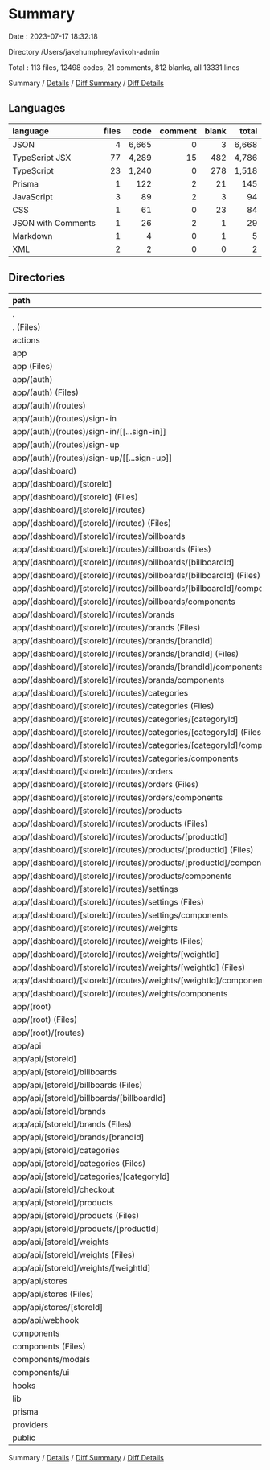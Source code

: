 # Summary

Date : 2023-07-17 18:32:18

Directory /Users/jakehumphrey/avixoh-admin

Total : 113 files,  12498 codes, 21 comments, 812 blanks, all 13331 lines

Summary / [Details](details.md) / [Diff Summary](diff.md) / [Diff Details](diff-details.md)

## Languages
| language | files | code | comment | blank | total |
| :--- | ---: | ---: | ---: | ---: | ---: |
| JSON | 4 | 6,665 | 0 | 3 | 6,668 |
| TypeScript JSX | 77 | 4,289 | 15 | 482 | 4,786 |
| TypeScript | 23 | 1,240 | 0 | 278 | 1,518 |
| Prisma | 1 | 122 | 2 | 21 | 145 |
| JavaScript | 3 | 89 | 2 | 3 | 94 |
| CSS | 1 | 61 | 0 | 23 | 84 |
| JSON with Comments | 1 | 26 | 2 | 1 | 29 |
| Markdown | 1 | 4 | 0 | 1 | 5 |
| XML | 2 | 2 | 0 | 0 | 2 |

## Directories
| path | files | code | comment | blank | total |
| :--- | ---: | ---: | ---: | ---: | ---: |
| . | 113 | 12,498 | 21 | 812 | 13,331 |
| . (Files) | 10 | 6,791 | 4 | 10 | 6,805 |
| actions | 5 | 100 | 0 | 19 | 119 |
| app | 58 | 3,558 | 15 | 502 | 4,075 |
| app (Files) | 2 | 91 | 0 | 27 | 118 |
| app/(auth) | 3 | 19 | 0 | 2 | 21 |
| app/(auth) (Files) | 1 | 11 | 0 | 0 | 11 |
| app/(auth)/(routes) | 2 | 8 | 0 | 2 | 10 |
| app/(auth)/(routes)/sign-in | 1 | 4 | 0 | 1 | 5 |
| app/(auth)/(routes)/sign-in/[[...sign-in]] | 1 | 4 | 0 | 1 | 5 |
| app/(auth)/(routes)/sign-up | 1 | 4 | 0 | 1 | 5 |
| app/(auth)/(routes)/sign-up/[[...sign-up]] | 1 | 4 | 0 | 1 | 5 |
| app/(dashboard) | 37 | 2,296 | 15 | 210 | 2,521 |
| app/(dashboard)/[storeId] | 37 | 2,296 | 15 | 210 | 2,521 |
| app/(dashboard)/[storeId] (Files) | 1 | 31 | 0 | 5 | 36 |
| app/(dashboard)/[storeId]/(routes) | 36 | 2,265 | 15 | 205 | 2,485 |
| app/(dashboard)/[storeId]/(routes) (Files) | 1 | 82 | 0 | 4 | 86 |
| app/(dashboard)/[storeId]/(routes)/billboards | 6 | 326 | 0 | 34 | 360 |
| app/(dashboard)/[storeId]/(routes)/billboards (Files) | 1 | 31 | 0 | 4 | 35 |
| app/(dashboard)/[storeId]/(routes)/billboards/[billboardId] | 2 | 163 | 0 | 14 | 177 |
| app/(dashboard)/[storeId]/(routes)/billboards/[billboardId] (Files) | 1 | 21 | 0 | 3 | 24 |
| app/(dashboard)/[storeId]/(routes)/billboards/[billboardId]/components | 1 | 142 | 0 | 11 | 153 |
| app/(dashboard)/[storeId]/(routes)/billboards/components | 3 | 132 | 0 | 16 | 148 |
| app/(dashboard)/[storeId]/(routes)/brands | 6 | 326 | 0 | 34 | 360 |
| app/(dashboard)/[storeId]/(routes)/brands (Files) | 1 | 32 | 0 | 4 | 36 |
| app/(dashboard)/[storeId]/(routes)/brands/[brandId] | 2 | 157 | 0 | 14 | 171 |
| app/(dashboard)/[storeId]/(routes)/brands/[brandId] (Files) | 1 | 21 | 0 | 3 | 24 |
| app/(dashboard)/[storeId]/(routes)/brands/[brandId]/components | 1 | 136 | 0 | 11 | 147 |
| app/(dashboard)/[storeId]/(routes)/brands/components | 3 | 137 | 0 | 16 | 153 |
| app/(dashboard)/[storeId]/(routes)/categories | 6 | 363 | 0 | 35 | 398 |
| app/(dashboard)/[storeId]/(routes)/categories (Files) | 1 | 35 | 0 | 4 | 39 |
| app/(dashboard)/[storeId]/(routes)/categories/[categoryId] | 2 | 190 | 0 | 15 | 205 |
| app/(dashboard)/[storeId]/(routes)/categories/[categoryId] (Files) | 1 | 29 | 0 | 4 | 33 |
| app/(dashboard)/[storeId]/(routes)/categories/[categoryId]/components | 1 | 161 | 0 | 11 | 172 |
| app/(dashboard)/[storeId]/(routes)/categories/components | 3 | 138 | 0 | 16 | 154 |
| app/(dashboard)/[storeId]/(routes)/orders | 3 | 110 | 0 | 11 | 121 |
| app/(dashboard)/[storeId]/(routes)/orders (Files) | 1 | 46 | 0 | 4 | 50 |
| app/(dashboard)/[storeId]/(routes)/orders/components | 2 | 64 | 0 | 7 | 71 |
| app/(dashboard)/[storeId]/(routes)/products | 6 | 581 | 15 | 36 | 632 |
| app/(dashboard)/[storeId]/(routes)/products (Files) | 1 | 42 | 0 | 4 | 46 |
| app/(dashboard)/[storeId]/(routes)/products/[productId] | 2 | 382 | 15 | 17 | 414 |
| app/(dashboard)/[storeId]/(routes)/products/[productId] (Files) | 1 | 44 | 0 | 6 | 50 |
| app/(dashboard)/[storeId]/(routes)/products/[productId]/components | 1 | 338 | 15 | 11 | 364 |
| app/(dashboard)/[storeId]/(routes)/products/components | 3 | 157 | 0 | 15 | 172 |
| app/(dashboard)/[storeId]/(routes)/settings | 2 | 151 | 0 | 17 | 168 |
| app/(dashboard)/[storeId]/(routes)/settings (Files) | 1 | 34 | 0 | 7 | 41 |
| app/(dashboard)/[storeId]/(routes)/settings/components | 1 | 117 | 0 | 10 | 127 |
| app/(dashboard)/[storeId]/(routes)/weights | 6 | 326 | 0 | 34 | 360 |
| app/(dashboard)/[storeId]/(routes)/weights (Files) | 1 | 32 | 0 | 4 | 36 |
| app/(dashboard)/[storeId]/(routes)/weights/[weightId] | 2 | 157 | 0 | 14 | 171 |
| app/(dashboard)/[storeId]/(routes)/weights/[weightId] (Files) | 1 | 21 | 0 | 3 | 24 |
| app/(dashboard)/[storeId]/(routes)/weights/[weightId]/components | 1 | 136 | 0 | 11 | 147 |
| app/(dashboard)/[storeId]/(routes)/weights/components | 3 | 137 | 0 | 16 | 153 |
| app/(root) | 2 | 40 | 0 | 13 | 53 |
| app/(root) (Files) | 1 | 26 | 0 | 5 | 31 |
| app/(root)/(routes) | 1 | 14 | 0 | 8 | 22 |
| app/api | 14 | 1,112 | 0 | 250 | 1,362 |
| app/api/[storeId] | 11 | 968 | 0 | 219 | 1,187 |
| app/api/[storeId]/billboards | 2 | 160 | 0 | 40 | 200 |
| app/api/[storeId]/billboards (Files) | 1 | 62 | 0 | 16 | 78 |
| app/api/[storeId]/billboards/[billboardId] | 1 | 98 | 0 | 24 | 122 |
| app/api/[storeId]/brands | 2 | 160 | 0 | 40 | 200 |
| app/api/[storeId]/brands (Files) | 1 | 62 | 0 | 16 | 78 |
| app/api/[storeId]/brands/[brandId] | 1 | 98 | 0 | 24 | 122 |
| app/api/[storeId]/categories | 2 | 163 | 0 | 40 | 203 |
| app/api/[storeId]/categories (Files) | 1 | 62 | 0 | 16 | 78 |
| app/api/[storeId]/categories/[categoryId] | 1 | 101 | 0 | 24 | 125 |
| app/api/[storeId]/checkout | 1 | 70 | 0 | 10 | 80 |
| app/api/[storeId]/products | 2 | 255 | 0 | 49 | 304 |
| app/api/[storeId]/products (Files) | 1 | 108 | 0 | 20 | 128 |
| app/api/[storeId]/products/[productId] | 1 | 147 | 0 | 29 | 176 |
| app/api/[storeId]/weights | 2 | 160 | 0 | 40 | 200 |
| app/api/[storeId]/weights (Files) | 1 | 62 | 0 | 16 | 78 |
| app/api/[storeId]/weights/[weightId] | 1 | 98 | 0 | 24 | 122 |
| app/api/stores | 2 | 87 | 0 | 21 | 108 |
| app/api/stores (Files) | 1 | 28 | 0 | 7 | 35 |
| app/api/stores/[storeId] | 1 | 59 | 0 | 14 | 73 |
| app/api/webhook | 1 | 57 | 0 | 10 | 67 |
| components | 29 | 1,852 | 0 | 237 | 2,089 |
| components (Files) | 5 | 247 | 0 | 25 | 272 |
| components/modals | 2 | 126 | 0 | 16 | 142 |
| components/ui | 22 | 1,479 | 0 | 196 | 1,675 |
| hooks | 2 | 23 | 0 | 6 | 29 |
| lib | 3 | 21 | 0 | 7 | 28 |
| prisma | 1 | 122 | 2 | 21 | 145 |
| providers | 3 | 29 | 0 | 10 | 39 |
| public | 2 | 2 | 0 | 0 | 2 |

Summary / [Details](details.md) / [Diff Summary](diff.md) / [Diff Details](diff-details.md)